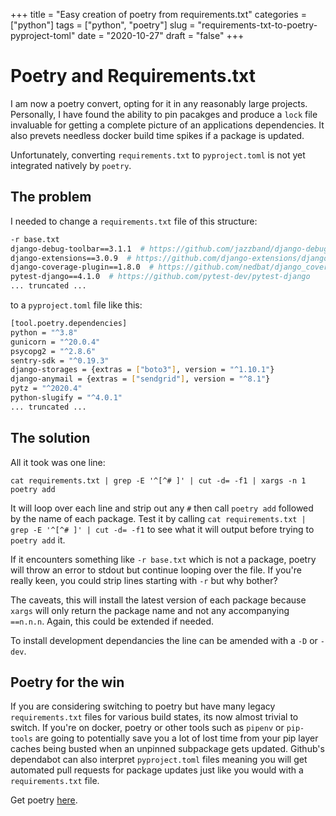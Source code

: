 
+++
title = "Easy creation of poetry from requirements.txt"
categories = ["python"]
tags = ["python", "poetry"]
slug = "requirements-txt-to-poetry-pyproject-toml"
date = "2020-10-27"
draft = "false"
+++

# Poetry and Requirements.txt

I am now a poetry convert, opting for it in any reasonably large projects. Personally, I have found the ability to pin pacakges and
produce a `lock` file invaluable for getting a complete picture of an applications dependencies. It also prevets needless docker build time 
spikes if a package is updated. 

Unfortunately, converting `requirements.txt` to `pyproject.toml` is not yet integrated natively by `poetry`.

## The problem

I needed to change a `requirements.txt` file of this structure:

```bash
-r base.txt
django-debug-toolbar==3.1.1  # https://github.com/jazzband/django-debug-toolbar
django-extensions==3.0.9  # https://github.com/django-extensions/django-extensions
django-coverage-plugin==1.8.0  # https://github.com/nedbat/django_coverage_plugin
pytest-django==4.1.0  # https://github.com/pytest-dev/pytest-django
... truncated ...
```

to a `pyproject.toml` file like this:

```bash
[tool.poetry.dependencies]
python = "^3.8"
gunicorn = "^20.0.4"
psycopg2 = "^2.8.6"
sentry-sdk = "^0.19.3"
django-storages = {extras = ["boto3"], version = "^1.10.1"}
django-anymail = {extras = ["sendgrid"], version = "^8.1"}
pytz = "^2020.4"
python-slugify = "^4.0.1"
... truncated ...
```

## The solution

All it took was one line:

`cat requirements.txt | grep -E '^[^# ]' | cut -d= -f1 | xargs -n 1 poetry add`

It will loop over each line and strip out any `#` then call `poetry add` followed by the name of each package. Test it by calling `cat requirements.txt | grep -E '^[^# ]' | cut -d= -f1` to see what it will output before trying to `poetry add` it.

 If it encounters something like `-r base.txt` which is not a package, poetry will throw an error to stdout but continue looping over the file. If you're really keen, you could strip lines starting with `-r` but why bother?

The caveats, this will install the latest version of each package because `xargs` will only return the package name and not any accompanying `==n.n.n`. Again, this could be extended if needed. 

To install development dependancies the line can be amended with a `-D` or `-dev`. 

## Poetry for the win

If you are considering switching to poetry but have many legacy `requirements.txt` files for various build states, its now almost trivial
to switch. If you're on docker, poetry or other tools such as `pipenv` or `pip-tools` are going to potentially save you a lot of lost time from 
your pip layer caches being busted when an unpinned subpackage gets updated. Github's dependabot can also interpret `pyproject.toml` files meaning you will get automated pull requests for package updates just like you would with a `requirements.txt` file. 

Get poetry [here](https://python-poetry.org/docs/#installation).